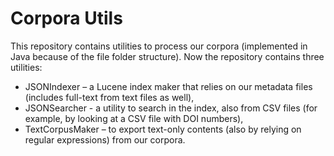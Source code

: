 # Corpora Utils
This repository contains utilities to process our corpora (implemented in Java because of the file folder structure). Now the repository contains three utilities:
* JSONIndexer – a Lucene index maker that relies on our metadata files (includes full-text from text files as well),
* JSONSearcher - a utility to search in the index, also from CSV files (for example, by looking at a CSV file with DOI numbers), 
* TextCorpusMaker – to export text-only contents (also by relying on regular expressions) from our corpora.



